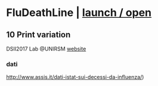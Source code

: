 # FluDeathLine | [launch / open](http://dsii-2017-unirsm.github.io/ccristiano22/FluDeathLine)
## 10 Print variation ##
DSII2017 Lab @UNIRSM [website](http://dsii-2017-unirsm.github.io)
### dati ###
http://www.assis.it/dati-istat-sui-decessi-da-influenza/)
